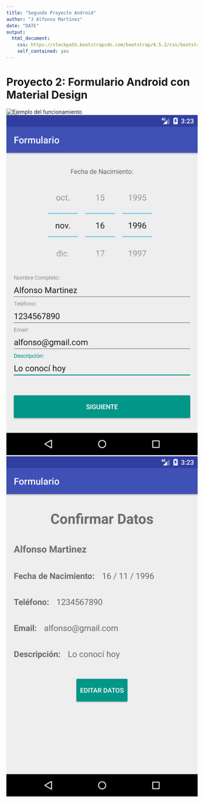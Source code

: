 ```yaml
---
title: "Segundo Proyecto Android"
author: "J Alfonso Martínez"
date: "DATE"
output:
  html_document:
    css: https://stackpath.bootstrapcdn.com/bootstrap/4.5.2/css/bootstrap.min.css
    self_contained: yes
---
```


<div class="container-fluid">
    <h1 class="display-4"><b>Proyecto 2:</b> Formulario Android con Material Design</h1>
    <div class="row justify-content-center">
        <div class="col-6">
            <img alt="Ejemplo del funcionamiento" src="screenshot/example.gif" class=""/>
        </div>
    </div>
    <div class="row mt-5">
        <div class="col-6">
            <img alt="Primer Pantalla con los datos completados" src="screenshot/Layout1_Full.png" class="img-fluid">
        </div>
        <div class="col-6">
            <img alt="Segunda Pantalla con botón de editar" src="screenshot/Layout2.png" class="img-fluid">
        </div>
    </div>
</div>